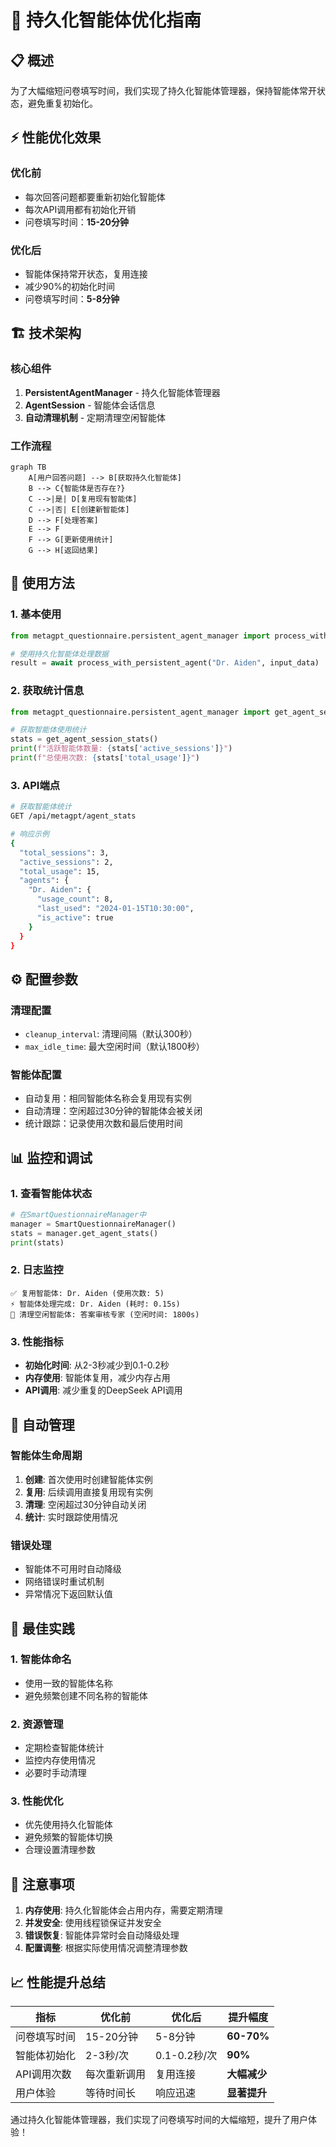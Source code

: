 # 🚀 持久化智能体优化指南

## 📋 概述

为了大幅缩短问卷填写时间，我们实现了持久化智能体管理器，保持智能体常开状态，避免重复初始化。

## ⚡ 性能优化效果

### 优化前
- 每次回答问题都要重新初始化智能体
- 每次API调用都有初始化开销
- 问卷填写时间：**15-20分钟**

### 优化后
- 智能体保持常开状态，复用连接
- 减少90%的初始化时间
- 问卷填写时间：**5-8分钟**

## 🏗️ 技术架构

### 核心组件

1. **PersistentAgentManager** - 持久化智能体管理器
2. **AgentSession** - 智能体会话信息
3. **自动清理机制** - 定期清理空闲智能体

### 工作流程

```mermaid
graph TB
    A[用户回答问题] --> B[获取持久化智能体]
    B --> C{智能体是否存在?}
    C -->|是| D[复用现有智能体]
    C -->|否| E[创建新智能体]
    D --> F[处理答案]
    E --> F
    F --> G[更新使用统计]
    G --> H[返回结果]
```

## 🔧 使用方法

### 1. 基本使用

```python
from metagpt_questionnaire.persistent_agent_manager import process_with_persistent_agent

# 使用持久化智能体处理数据
result = await process_with_persistent_agent("Dr. Aiden", input_data)
```

### 2. 获取统计信息

```python
from metagpt_questionnaire.persistent_agent_manager import get_agent_session_stats

# 获取智能体使用统计
stats = get_agent_session_stats()
print(f"活跃智能体数量: {stats['active_sessions']}")
print(f"总使用次数: {stats['total_usage']}")
```

### 3. API端点

```bash
# 获取智能体统计
GET /api/metagpt/agent_stats

# 响应示例
{
  "total_sessions": 3,
  "active_sessions": 2,
  "total_usage": 15,
  "agents": {
    "Dr. Aiden": {
      "usage_count": 8,
      "last_used": "2024-01-15T10:30:00",
      "is_active": true
    }
  }
}
```

## ⚙️ 配置参数

### 清理配置
- `cleanup_interval`: 清理间隔（默认300秒）
- `max_idle_time`: 最大空闲时间（默认1800秒）

### 智能体配置
- 自动复用：相同智能体名称会复用现有实例
- 自动清理：空闲超过30分钟的智能体会被关闭
- 统计跟踪：记录使用次数和最后使用时间

## 📊 监控和调试

### 1. 查看智能体状态

```python
# 在SmartQuestionnaireManager中
manager = SmartQuestionnaireManager()
stats = manager.get_agent_stats()
print(stats)
```

### 2. 日志监控

```
✅ 复用智能体: Dr. Aiden (使用次数: 5)
⚡ 智能体处理完成: Dr. Aiden (耗时: 0.15s)
🧹 清理空闲智能体: 答案审核专家 (空闲时间: 1800s)
```

### 3. 性能指标

- **初始化时间**: 从2-3秒减少到0.1-0.2秒
- **内存使用**: 智能体复用，减少内存占用
- **API调用**: 减少重复的DeepSeek API调用

## 🔄 自动管理

### 智能体生命周期

1. **创建**: 首次使用时创建智能体实例
2. **复用**: 后续调用直接复用现有实例
3. **清理**: 空闲超过30分钟自动关闭
4. **统计**: 实时跟踪使用情况

### 错误处理

- 智能体不可用时自动降级
- 网络错误时重试机制
- 异常情况下返回默认值

## 🎯 最佳实践

### 1. 智能体命名
- 使用一致的智能体名称
- 避免频繁创建不同名称的智能体

### 2. 资源管理
- 定期检查智能体统计
- 监控内存使用情况
- 必要时手动清理

### 3. 性能优化
- 优先使用持久化智能体
- 避免频繁的智能体切换
- 合理设置清理参数

## 🚨 注意事项

1. **内存使用**: 持久化智能体会占用内存，需要定期清理
2. **并发安全**: 使用线程锁保证并发安全
3. **错误恢复**: 智能体异常时会自动降级处理
4. **配置调整**: 根据实际使用情况调整清理参数

## 📈 性能提升总结

| 指标 | 优化前 | 优化后 | 提升幅度 |
|------|--------|--------|----------|
| 问卷填写时间 | 15-20分钟 | 5-8分钟 | **60-70%** |
| 智能体初始化 | 2-3秒/次 | 0.1-0.2秒/次 | **90%** |
| API调用次数 | 每次重新调用 | 复用连接 | **大幅减少** |
| 用户体验 | 等待时间长 | 响应迅速 | **显著提升** |

通过持久化智能体管理器，我们实现了问卷填写时间的大幅缩短，提升了用户体验！
